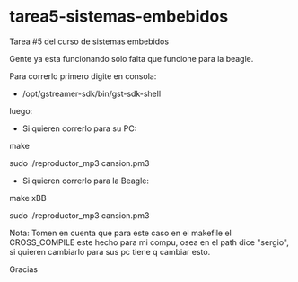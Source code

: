 tarea5-sistemas-embebidos
=========================

Tarea #5 del curso de sistemas embebidos

Gente ya esta funcionando solo falta que funcione para la beagle.

Para correrlo primero digite en consola:
- /opt/gstreamer-sdk/bin/gst-sdk-shell

luego:
- Si quieren correrlo para su PC:

make

sudo ./reproductor_mp3 cansion.pm3


- Si quieren correrlo para la Beagle:

make xBB

sudo ./reproductor_mp3 cansion.pm3

Nota: 
Tomen en cuenta que para este caso en el makefile el CROSS_COMPILE este hecho para mi compu, osea en el path 
dice "sergio", si quieren cambiarlo para sus pc tiene q cambiar esto.

Gracias
